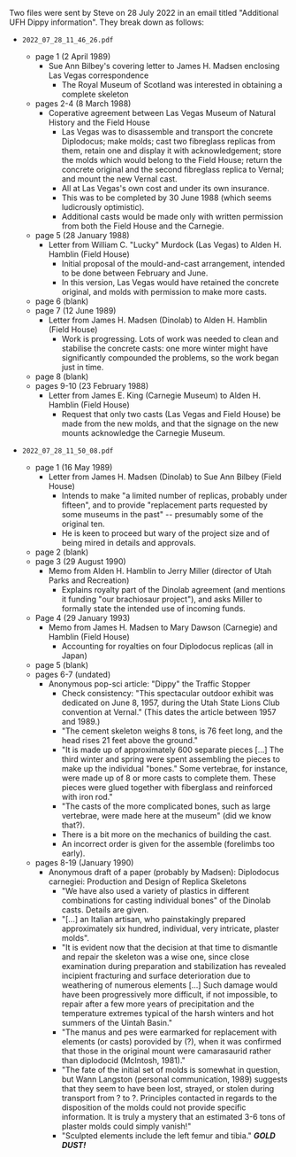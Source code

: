 Two files were sent by Steve on 28 July 2022 in an email titled "Additional UFH Dippy information". They break down as follows:

* `2022_07_28_11_46_26.pdf`
  * page 1 (2 April 1989)
    * Sue Ann Bilbey's covering letter to James H. Madsen enclosing Las Vegas correspondence
      * The Royal Museum of Scotland was interested in obtaining a complete skeleton
  * pages 2-4 (8 March 1988)
    * Coperative agreement between Las Vegas Museum of Natural History and the Field House
      * Las Vegas was to disassemble and transport the concrete Diplodocus; make molds; cast two fibreglass replicas from them, retain one and display it with acknowledgement; store the molds which would belong to the Field House; return the concrete original and the second fibreglass replica to Vernal; and mount the new Vernal cast.
      * All at Las Vegas's own cost and under its own insurance.
      * This was to be completed by 30 June 1988 (which seems ludicrously optimistic).
      * Additional casts would be made only with written permission from both the Field House and the Carnegie.
  * page 5 (28 January 1988)
    * Letter from William C. "Lucky" Murdock (Las Vegas) to Alden H. Hamblin (Field House)
      * Initial proposal of the mould-and-cast arrangement, intended to be done between February and June.
      * In this version, Las Vegas would have retained the concrete original, and molds with permission to make more casts.
  * page 6 (blank)
  * page 7 (12 June 1989)
    * Letter from James H. Madsen (Dinolab) to Alden H. Hamblin (Field House)
      * Work is progressing. Lots of work was needed to clean and stabilise the concrete casts: one more winter might have significantly compounded the problems, so the work began just in time.
  * page 8 (blank)
  * pages 9-10 (23 February 1988)
    * Letter from James E. King (Carnegie Museum) to Alden H. Hamblin (Field House)
      * Request that only two casts (Las Vegas and Field House) be made from the new molds, and that the signage on the new mounts acknowledge the Carnegie Museum.

* `2022_07_28_11_50_08.pdf`
  * page 1 (16 May 1989)
    * Letter from James H. Madsen (Dinolab) to Sue Ann Bilbey (Field House)
      * Intends to make "a limited number of replicas, probably under fifteen", and to provide "replacement parts requested by some museums in the past" -- presumably some of the original ten.
      * He is keen to proceed but wary of the project size and of being mired in details and approvals.
  * page 2 (blank)
  * page 3 (29 August 1990)
    * Memo from Alden H. Hamblin to Jerry Miller (director of Utah Parks and Recreation)
      * Explains royalty part of the Dinolab agreement (and mentions it funding "our brachiosaur project"), and asks Miller to formally state the intended use of incoming funds.
  * Page 4 (29 January 1993)
    * Memo from James H. Madsen to Mary Dawson (Carnegie) and Hamblin (Field House)
      * Accounting for royalties on four Diplodocus replicas (all in Japan)
  * page 5 (blank)
  * pages 6-7 (undated)
    * Anonymous pop-sci article: "Dippy" the Traffic Stopper
      * Check consistency: "This spectacular outdoor exhibit was dedicated on June 8, 1957, during the Utah State Lions Club convention at Vernal." (This dates the article between 1957 and 1989.)
      * "The cement skeleton weighs 8 tons, is 76 feet long, and the head rises 21 feet above the ground."
      * "It is made up of approximately 600 separate pieces [...] The third winter and spring were spent assembling the pieces to make up the individual "bones." Some vertebrae, for instance, were made up of 8 or more casts to complete them. These pieces were glued together with fiberglass and reinforced with iron rod."
      * "The casts of the more complicated bones, such as large vertebrae, were made here at the museum" (did we know that?).
      * There is a bit more on the mechanics of building the cast.
      * An incorrect order is given for the assemble (forelimbs too early).
  * pages 8-19 (January 1990)
    * Anonymous draft of a paper (probably by Madsen): Diplodocus carnegiei: Production and Design of Replica Skeletons
      * "We have also used a variety of plastics in different combinations for casting individual bones" of the Dinolab casts. Details are given.
      * "[...] an Italian artisan, who painstakingly prepared approximately six hundred, individual, very intricate, plaster molds".
      * "It is evident now that the decision at that time to dismantle and repair the skeleton was a wise one, since close examination during preparation and stabilization has revealed incipient fracturing and surface deterioration due to weathering of numerous elements [...] Such damage would have been progressively more difficult, if not impossible, to repair after a few more years of precipitation and the temperature extremes typical of the harsh winters and hot summers of the Uintah Basin."
      * "The manus and pes were earmarked for replacement with elements (or casts) porovided by (?), when it was confirmed that those in the original mount were camarasaurid rather than diplodocid (McIntosh, 1981)."
      * "The fate of the initial set of molds is somewhat in question, but Wann Langston (personal communication, 1989) suggests that they seem to have been lost, strayed, or stolen during transport from ? to ?. Principles contacted in regards to the disposition of the molds could not provide specific information. It is truly a mystery that an estimated 3-6 tons of plaster molds could simply vanish!"
      * "Sculpted elements include the left femur and tibia." **_GOLD DUST!_**
      
